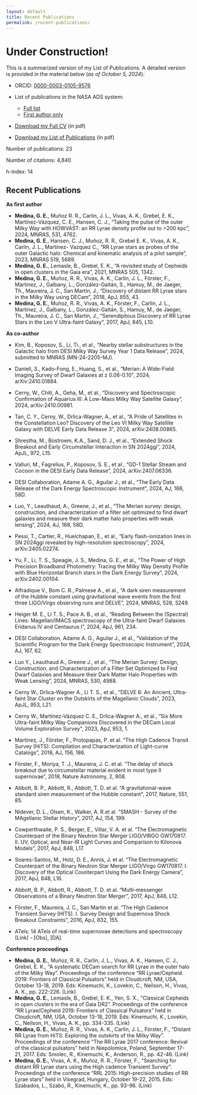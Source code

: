 ```yaml
---
layout: default
title: Recent Publications
permalink: /recent-publications/
---
```


# Under Construction!

This is a summarized version of my List of Publications. A detailed version is provided in the material below (_as of October 5, 2024_):

- ORCID: [0000-0003-0105-9576](https://orcid.org/0000-0003-0105-9576)

- List of publications in the NASA ADS system:
    - [Full list](https://ui.adsabs.harvard.edu/public-libraries/Wfv16gZaRPuwbDI3G4b6wA)
    - [First author only](https://ui.adsabs.harvard.edu/public-libraries/qb_gXE9HRw6Dpo7-M8BilQ)
  
- [Download my Full CV](https://github.com/gmedinat/gmedinat.github.io/blob/024b38f2fd97e363a8734fe53e2e08b4018339ac/CV_GMT_20241005.pdf) (in pdf)
  
- [Download my List of Publications](https://github.com/gmedinat/gmedinat.github.io/blob/94cc80feec013bbc4358ab5a4196f4a169079500/Publications_GMT_20241005.pdf) (in pdf)




Number of publications: 23  <!-- / 5    (total / as first author) plus 3 first-author papers soon to be submitted. --> 

Number of citations: 4,840 <!-- / 81 (total, as first author) -->

h-index: 14 <!-- / 5 (total,as first author) -->


## Recent Publications


**As first author** <!-- (5 papers)   + 3 in prep.) -->
<!-- - **Medina, G. E.**, Li, T. S., Eadie, G., and the DESI collaboration, “A distribution function-based estimation of the Milky Way mass using DESI Y1 RR Lyrae and horizontal branch stars”, A&A. Estimated submission date: January 2025. -->
<!-- - **Medina, G. E.**, Li, T. S., and the DESI collaboration, “The DESI Y1 RR Lyrae catalog II: Metallicity dependencies in the Bailey diagram and the shape RR Lyrae instability strip”, A&A. Draft available. Estimated submission date: December 2024. -->
<!-- - **Medina, G. E.**, Li, T. S., Koposov, S., Speagle, J. S., and the DESI collaboration, “The DESI Y1 RR Lyrae catalog I: Spectroscopic characterization of the sample and insights into the origin of the halo”, A&A. Draft available. Estimated submission date: October 2024. -->
- **Medina, G. E.**, Muñoz R. R., Carlin, J. L., Vivas, A. K., Grebel, E. K., Martínez-Vázquez, C. E., Hansen, C. J., “Taking the pulse of the outer Milky Way with HOWVAST: an RR Lyrae density profile out to >200 kpc”, 2024, MNRAS, 531, 4762.
- **Medina, G. E**., Hansen, C. J., Muñoz, R. R., Grebel E. K., Vivas, A. K., Carlin, J. L., Martínez- Vazquez C., “RR Lyrae stars as probes of the outer Galactic halo: Chemical and kinematic analysis of a pilot sample”, 2023, MNRAS 519, 5689.
- **Medina, G. E.**, Lemasle, B., Grebel, E. K., “A revisited study of Cepheids in open clusters in the Gaia era”, 2021, MNRAS 505, 1342.
- **Medina, G. E.**, Muñoz, R. R., Vivas, A. K., Carlin, J. L., Förster, F., Martinez, J., Galbany, L., González-Gaitán, S., Hamuy, M., de Jaeger, Th., Maureira, J. C., San Martín, J., “Discovery of distant RR Lyrae stars in the Milky Way using DECam”, 2018, ApJ, 855, 43.
- **Medina, G. E.**, Muñoz, R. R., Vivas, A. K., Förster, F., Carlin, J. L., Martinez, J., Galbany, L., González-Gaitán, S., Hamuy, M., de Jaeger, Th., Maureira, J. C., San Martín, J., “Serendipitous Discovery of RR Lyrae Stars in the Leo V Ultra-faint Galaxy”, 2017, ApJ, 845, L10.
  
**As co-author** <!-- (23 papers)   + 4 in prep.) -->

<!-- (Contribution - [Obs]: Observations, [DA]: Data analysis) -->

<!-- - Wertheim, M., Medina, G. E., Li, T. S., et al., “Discovery of distant halo stellar streams using DELVE DR3”, Estimated submission date: 2025. -->
<!-- - Li, A., Li, T., Medina, G. E., et al., “The simultaneous dwarf galaxy and globular cluster origins of the Jhelum and Indus streams”, Estimated submission date: December 2024. -->
<!-- - Byström, A., Koposov, S., Lilleengen, S., et al., “Exploring the interaction between the MW and LMC with a large sample of blue horizontal branch stars from the DESI survey”, Estimated submission date: October 2024. -->
- Kim, B., Koposov, S., Li, Ti., et al., “Nearby stellar substructures in the Galactic halo from DESI Milky Way Survey Year 1 Data Release”, 2024, submitted to MNRAS (MN-24-2205-MJ). <!-- - [Obs], [DA]. -->
- Danieli, S., Kado-Fong, E., Huang, S., et al., “Merian: A Wide-Field Imaging Survey of Dwarf
Galaxies at z 0.06-0.10”, 2024, arXiv:2410.01884. <!-- - [Obs]. -->
- Cerny, W., Chiti, A., Geha, M., et al., “Discovery and Spectroscopic Confirmation of Aquarius III: A Low-Mass Milky Way Satellite Galaxy”, 2024, arXiv:2410.00981. <!-- - [Obs], [DA]. -->
- Tan, C. Y., Cerny, W., Drlica-Wagner, A., et al., “A Pride of Satellites in the Constellation Leo? Discovery of the Leo VI Milky Way Satellite Galaxy with DELVE Early Data Release 3”, 2024, arXiv:2408.00865. <!-- - [Obs], [DA]. -->
- Shrestha, M., Bostroem, K.A., Sand, D. J., et al., “Extended Shock Breakout and Early Circumstellar Interaction in SN 2024ggi”, 2024, ApJL, 972, L15. <!--  - [Obs]. -->
- Valluri, M., Fagrelius, P., Koposov, S. E., et al., “GD-1 Stellar Stream and Cocoon in the DESI Early Data Release”, 2024, arXiv:2407.06336. <!--  - [Obs], [DA]. -->
- DESI Collaboration, Adame A. G., Aguilar J., et al., “The Early Data Release of the Dark Energy Spectroscopic Instrument”, 2024, AJ, 168, 58D. <!-- - [Obs], [DA]. -->
- Luo, Y., Leauthaud, A., Greene, J., et al., “The Merian survey: design, construction, and characterization of a filter set optimized to find dwarf galaxies and measure their dark matter halo properties with weak lensing”, 2024, AJ, 168, 58D. <!--  - [Obs]. -->
- Pessi, T., Cartier, R., Hueichapan, E., et al., “Early flash-ionization lines in SN 2024ggi revealed by high-resolution spectroscopy”, 2024, arXiv:2405.02274. <!--  - [Obs], [DA]. -->
- Yu, F., Li, T. S., Speagle, J. S., Medina, G. E., et al., “The Power of High Precision Broadband Photometry: Tracing the Milky Way Density Profile with Blue Horizontal Branch stars in the Dark Energy Survey”, 2024, arXiv:2402.00104. <!--  - [DA].-->
- Alfradique V., Bom C. R., Palmese A., et al., “A dark siren measurement of the Hubble constant using gravitational wave events from the first three LIGO/Virgo observing runs and DELVE”, 2024, MNRAS, 528, 3249. <!--  - [Obs], [DA]. -->
- Heiger M. E., Li T. S., Pace A. B., et al., “Reading Between the (Spectral) Lines: Magellan/IMACS spectroscopy of the Ultra-faint Dwarf Galaxies Eridanus IV and Centaurus I”, 2024, ApJ, 961, 234. <!--  - [Obs], [DA]. -->
- DESI Collaboration, Adame A. G., Aguilar J., et al., “Validation of the Scientific Program for the Dark Energy Spectroscopic Instrument”, 2024, AJ, 167, 62. <!--  - [Obs], [DA]. -->
- Luo Y., Leauthaud A., Greene J., et al., “The Merian Survey: Design, Construction, and Characterization of a Filter Set Optimized to Find Dwarf Galaxies and Measure their Dark Matter Halo Properties with Weak Lensing”, 2024, MNRAS, 530, 4988. <!--  - [Obs]. -->
- Cerny W., Drlica-Wagner A., Li T. S., et al., “DELVE 6: An Ancient, Ultra-faint Star Cluster on the Outskirts of the Magellanic Clouds”, 2023, ApJL, 953, L21. <!--  - [Obs], [DA]. -->
- Cerny W., Martínez-Vázquez C. E., Drlica-Wagner A., et al., “Six More Ultra-faint Milky Way Companions Discovered in the DECam Local Volume Exploration Survey”, 2023, ApJ, 953, 1. <!--  - [Obs], [DA]. -->
- Martínez, J., Förster, F., Protopapas, P. et al. “The High Cadence Transit Survey (HiTS): Compilation and Characterization of Light-curve Catalogs”, 2018, AJ, 156, 186. <!--  - [Obs], [DA]. -->
- Förster, F., Moriya, T. J., Maureira, J. C. et al. “The delay of shock breakout due to circumstellar material evident in most type II supernovae”, 2018, Nature Astronomy, 2, 808. <!--  - [Obs]. -->
- Abbott, B. P., Abbott, R., Abbott, T. D. et al. “A gravitational-wave standard siren measurement of the Hubble constant”, 2017, Nature, 551, 85. <!--  - [Obs]. -->
- Nidever, D. L., Olsen, K., Walker, A. R.et al. “SMASH - Survey of the MAgellanic Stellar History”, 2017, AJ, 154, 199. <!--  - [Obs]. -->
- Cowperthwaite, P. S., Berger, E., Villar, V. A. et al. “The Electromagnetic Counterpart of the Binary Neutron Star Merger LIGO/VIRGO GW170817. II. UV, Optical, and Near-IR Light Curves and Comparison to Kilonova Models”, 2017, ApJ, 848, L17. <!--  - [Obs]. -->
- Soares-Santos, M., Holz, D. E., Annis, J. et al. “The Electromagnetic Counterpart of the Binary Neutron Star Merger LIGO/Virgo GW170817. I. Discovery of the Optical Counterpart Using the Dark Energy Camera”, 2017, ApJ, 848, L16. <!--  - [Obs]. -->
- Abbott, B. P., Abbott, R., Abbott, T. D. et al. “Multi-messenger Observations of a Binary Neutron Star Merger”, 2017, ApJ, 848, L12. <!--  - [Obs]. -->
- Förster, F., Maureira, J. C., San Martín et al. “The High Cadence Transient Survey (HITS). I. Survey Design and Supernova Shock Breakout Constraints”, 2016, ApJ, 832, 155. <!--  - [Obs], [DA]. -->

- ATels: 14 ATels of real-time supernovae detections and spectroscopy (Link) - [Obs], [DA].

**Conference proceedings**
- **Medina, G. E.**, Muñoz, R. R., Carlin, J. L., Vivas, A. K., Hansen, C. J., Grebel, E. K., “A systematic DECam search for RR Lyrae in the outer halo of the Milky Way”. Proceedings of the conference “RR Lyrae/Cepheid 2019: Frontiers of Classical Pulsators” held in Cloudcroft, NM, USA, October 13-18, 2019. Eds: Kinemuchi, K., Lovekin, C., Neilson, H., Vivas, A. K., pp. 222-226. (Link)
- **Medina, G. E.**, Lemasle, B., Grebel, E. K., Yen, S. X., “Classical Cepheids in open clusters in the era of Gaia DR2”. Proceedings of the conference “RR Lyrae/Cepheid 2019: Frontiers of Classical Pulsators” held in Cloudcroft, NM, USA, October 13-18, 2019. Eds: Kinemuchi, K., Lovekin, C., Neilson, H., Vivas, A. K., pp. 334-335. (Link)
- **Medina, G. E.**, Muñoz, R. R., Vivas, A. K., Carlin, J. L., Förster, F., “Distant RR Lyrae from HiTS: Exploring the outskirts of the Milky Way”. Proceedings of the conference “The RR Lyrae 2017 conference: Revival of the classical pulsators” held in Niepolomice, Poland, September 17-21, 2017. Eds: Smolec, R., Kinemuchi, K., Anderson, R., pp. 42-46. (Link)
- **Medina, G. E.**, Vivas, A. K., Muñoz, R. R., Förster, F., “Searching for distant RR Lyrae stars using the High cadence Transient Survey”. Proceedings of the conference “RRL 2015: High-precision studies of RR Lyrae stars” held in Visegrad, Hungary, October 19-22, 2015. Eds: Szabados, L., Szabó, R., Kinemuchi, K., pp. 93-96. (Link)




<!-- ## Publication Title 1
**Authors:** [Author 1], [Author 2], [Gustavo Enrique Medina Toledo], [Other Authors]  
**Publication Date:** [Date]  
**Journal/Conference:** [Journal/Conference Name]  
**DOI/Link:** [DOI or Link to Publication]

**Description:**
[Write a brief description or abstract of the publication, focusing on the main findings, contributions to the field, and significance of the work.]

---

## Publication Title 2
**Authors:** [Author 1], [Author 2], [Gustavo Enrique Medina Toledo], [Other Authors]  
**Publication Date:** [Date]  
**Journal/Conference:** [Journal/Conference Name]  
**DOI/Link:** [DOI or Link to Publication]

**Description:**
[Write a brief description or abstract of the publication, focusing on the main findings, contributions to the field, and significance of the work.]

--- -->

